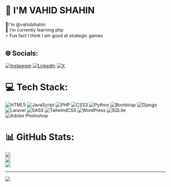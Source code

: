 # 💫 I'M VAHID SHAHIN
👋I'm @vahidshahin<br>🌱 I’m currently learning php<br>⚡ Fun fact I think I am good at strategic games<br>


## 🌐 Socials:
[![Instagram](https://img.shields.io/badge/Instagram-%23E4405F.svg?logo=Instagram&logoColor=white)](https://instagram.com/vahid.shahin) [![LinkedIn](https://img.shields.io/badge/LinkedIn-%230077B5.svg?logo=linkedin&logoColor=white)](https://linkedin.com/in/vahidshahin) [![X](https://img.shields.io/badge/X-black.svg?logo=X&logoColor=white)](https://x.com/vahid_shahin) 

# 💻 Tech Stack:
![HTML5](https://img.shields.io/badge/html5-%23E34F26.svg?style=plastic&logo=html5&logoColor=white) ![JavaScript](https://img.shields.io/badge/javascript-%23323330.svg?style=plastic&logo=javascript&logoColor=%23F7DF1E) ![PHP](https://img.shields.io/badge/php-%23777BB4.svg?style=plastic&logo=php&logoColor=white) ![CSS3](https://img.shields.io/badge/css3-%231572B6.svg?style=plastic&logo=css3&logoColor=white) ![Python](https://img.shields.io/badge/python-3670A0?style=plastic&logo=python&logoColor=ffdd54) ![Bootstrap](https://img.shields.io/badge/bootstrap-%238511FA.svg?style=plastic&logo=bootstrap&logoColor=white) ![Django](https://img.shields.io/badge/django-%23092E20.svg?style=plastic&logo=django&logoColor=white) ![Laravel](https://img.shields.io/badge/laravel-%23FF2D20.svg?style=plastic&logo=laravel&logoColor=white) ![SASS](https://img.shields.io/badge/SASS-hotpink.svg?style=plastic&logo=SASS&logoColor=white) ![TailwindCSS](https://img.shields.io/badge/tailwindcss-%2338B2AC.svg?style=plastic&logo=tailwind-css&logoColor=white) ![WordPress](https://img.shields.io/badge/WordPress-%23117AC9.svg?style=plastic&logo=WordPress&logoColor=white) ![SQLite](https://img.shields.io/badge/sqlite-%2307405e.svg?style=plastic&logo=sqlite&logoColor=white) ![Adobe Photoshop](https://img.shields.io/badge/adobe%20photoshop-%2331A8FF.svg?style=plastic&logo=adobe%20photoshop&logoColor=white)
# 📊 GitHub Stats:
![](https://github-readme-stats.vercel.app/api?username=vahidshahin&theme=default&hide_border=false&include_all_commits=false&count_private=false)<br/>
![](https://github-readme-streak-stats.herokuapp.com/?user=vahidshahin&theme=default&hide_border=false)<br/>
![](https://github-readme-stats.vercel.app/api/top-langs/?username=vahidshahin&theme=default&hide_border=false&include_all_commits=false&count_private=false&layout=compact)

---
[![](https://visitcount.itsvg.in/api?id=vahidshahin&icon=0&color=0)](https://visitcount.itsvg.in)

<!-- Proudly created with GPRM ( https://gprm.itsvg.in ) -->
